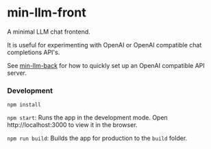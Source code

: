 # min-llm-front

A minimal LLM chat frontend. 

It is useful for experimenting with OpenAI or OpenAI compatible chat completions API's.

See [min-llm-back](https://github.com/wensheng/min-llm-back) for how to quickly set up an OpenAI compatible API server.

### Development

`npm install`

`npm start`: Runs the app in the development mode. Open http://localhost:3000 to view it in the browser.

`npm run build`: Builds the app for production to the `build` folder.
